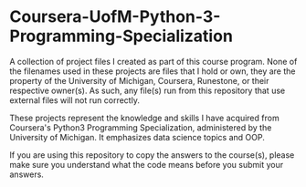 # Coursera-UofM-Python-3-Programming-Specialization

A collection of project files I created as part of this course program. None of the filenames used in these projects are files that I hold or own, they are the property of the University of Michigan, Coursera, Runestone, or their respective owner(s). As such, any file(s) run from this repository that use external files will not run correctly.

These projects represent the knowledge and skills I have acquired from Coursera's Python3 Programming Specialization, administered by the University of Michigan. It emphasizes data science topics and OOP.

If you are using this repository to copy the answers to the course(s), please make sure you understand what the code means before you submit your answers. 
